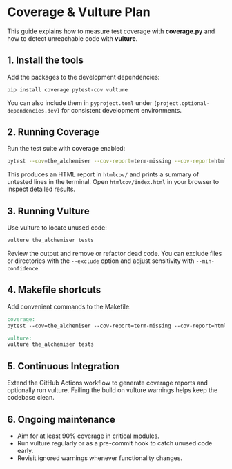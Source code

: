 # Coverage & Vulture Plan

This guide explains how to measure test coverage with **coverage.py** and how to detect unreachable code with **vulture**.

## 1. Install the tools

Add the packages to the development dependencies:

```bash
pip install coverage pytest-cov vulture
```

You can also include them in `pyproject.toml` under `[project.optional-dependencies.dev]` for consistent development environments.

## 2. Running Coverage

Run the test suite with coverage enabled:

```bash
pytest --cov=the_alchemiser --cov-report=term-missing --cov-report=html
```

This produces an HTML report in `htmlcov/` and prints a summary of untested lines in the terminal. Open `htmlcov/index.html` in your browser to inspect detailed results.

## 3. Running Vulture

Use vulture to locate unused code:

```bash
vulture the_alchemiser tests
```

Review the output and remove or refactor dead code. You can exclude files or directories with the `--exclude` option and adjust sensitivity with `--min-confidence`.

## 4. Makefile shortcuts

Add convenient commands to the Makefile:

```Makefile
coverage:
pytest --cov=the_alchemiser --cov-report=term-missing --cov-report=html

vulture:
vulture the_alchemiser tests
```

## 5. Continuous Integration

Extend the GitHub Actions workflow to generate coverage reports and optionally run vulture. Failing the build on vulture warnings helps keep the codebase clean.

## 6. Ongoing maintenance

- Aim for at least 90% coverage in critical modules.
- Run vulture regularly or as a pre-commit hook to catch unused code early.
- Revisit ignored warnings whenever functionality changes.

